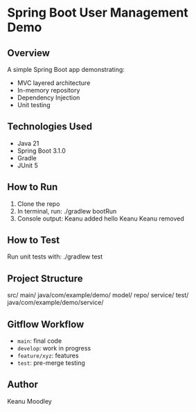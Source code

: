 # Spring Boot User Management Demo

## Overview
A simple Spring Boot app demonstrating:
- MVC layered architecture
- In-memory repository
- Dependency Injection 
- Unit testing

## Technologies Used
- Java 21
- Spring Boot 3.1.0
- Gradle
- JUnit 5

## How to Run
1. Clone the repo
2. In terminal, run:
./gradlew bootRun
3. Console output:
Keanu added
hello Keanu
Keanu removed

## How to Test
Run unit tests with:
./gradlew test

## Project Structure
src/
main/
java/com/example/demo/
model/
repo/
service/
test/
java/com/example/demo/service/

## Gitflow Workflow
- `main`: final code
- `develop`: work in progress
- `feature/xyz`: features
- `test`: pre-merge testing

## Author
Keanu Moodley

